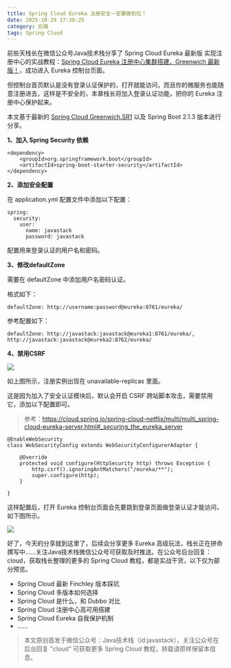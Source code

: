 ```yaml
---
title: Spring Cloud Eureka 注册安全一定要做到位！
date: 2025-10-29 17:30:25
category: 后端
tags: Spring Cloud
---
```


前些天栈长在微信公众号Java技术栈分享了 Spring Cloud Eureka 最新版 实现注册中心的实战教程：[Spring Cloud Eureka 注册中心集群搭建，Greenwich 最新版！](https://mp.weixin.qq.com/s/uyoN8iB1rLOS9mLuvVebbg)，成功进入 Eureka 控制台页面。

但控制台首页默认是没有登录认证保护的，打开就能访问，而且你的微服务也能随意注册进去，这样是不安全的，本章栈长将加入登录认证功能，把你的 Eureka 注册中心保护起来。

本文基于最新的 [Spring Cloud Greenwich.SR1](https://mp.weixin.qq.com/s/V6W634Rqjm9SoKb04bGygA) 以及 Spring Boot 2.1.3 版本进行分享。

**1、加入 Spring Security 依赖**

```
<dependency>
	<groupId>org.springframework.boot</groupId>
	<artifactId>spring-boot-starter-security</artifactId>
</dependency>
```

**2、添加安全配置**

在 application.yml 配置文件中添加以下配置：

```
spring: 
  security:
    user:
      name: javastack
      password: javastack
```

配置用来登录认证的用户名和密码。

**3、修改defaultZone**

需要在 defaultZone 中添加用户名密码认证。

格式如下：

```
defaultZone: http://username:password@eureka:8761/eureka/
```

参考配置如下：

```
defaultZone: http://javastack:javastack@eureka1:8761/eureka/, http://javastack:javastack@eureka2:8762/eureka/
```

**4、禁用CSRF**

![](http://img.javastack.cn/20190328114313.png)

如上图所示，注册实例出现在 unavailable-replicas 里面。

这是因为加入了安全认证模块后，默认会开启 CSRF 跨站脚本攻击，需要禁用它，添加以下配置即可。

> 参考：https://cloud.spring.io/spring-cloud-netflix/multi/multi_spring-cloud-eureka-server.html#_securing_the_eureka_server

```
@EnableWebSecurity
class WebSecurityConfig extends WebSecurityConfigurerAdapter {

    @Override
    protected void configure(HttpSecurity http) throws Exception {
        http.csrf().ignoringAntMatchers("/eureka/**");
        super.configure(http);
    }

}
```

这样配置后，打开 Eureka 控制台页面会先要跳到登录页面做登录认证才能访问，如下图所示。

![](http://img.javastack.cn/20190328145822.png)

好了，今天的分享就到这里了，后续会分享更多 Eureka 高级玩法，栈长正在拼命撰写中……关注Java技术栈微信公众号可获取及时推送。在公众号后台回复：cloud，获取栈长整理的更多的 Spring Cloud 教程，都是实战干货，以下仅为部分预览。

- Spring Cloud 最新 Finchley 版本踩坑
- Spring Cloud 多版本如何选择
- Spring Cloud 是什么，和 Dubbo 对比
- Spring Cloud 注册中心高可用搭建
- Spring Cloud Eureka 自我保护机制
- ……

> 本文原创首发于微信公众号：Java技术栈（id:javastack），关注公众号在后台回复 "cloud" 可获取更多 Spring Cloud 教程，转载请原样保留本信息。
